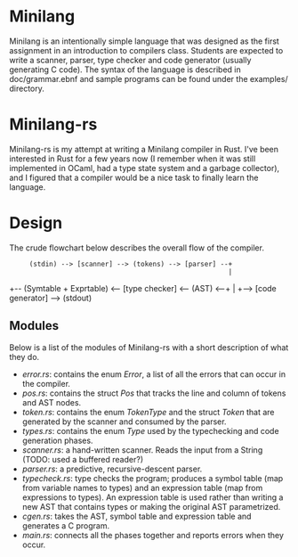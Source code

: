 Minilang
========

Minilang is an intentionally simple language that was designed as the
first assignment in an introduction to compilers class.  Students are
expected to write a scanner, parser, type checker and code generator
(usually generating C code).  The syntax of the language is described
in doc/grammar.ebnf and sample programs can be found under the
examples/ directory.

Minilang-rs
===========

Minilang-rs is my attempt at writing a Minilang compiler in Rust.
I've been interested in Rust for a few years now (I remember when it
was still implemented in OCaml, had a type state system and a garbage
collector), and I figured that a compiler would be a nice task to
finally learn the language.

Design
======

The crude flowchart below describes the overall flow of the compiler.


         (stdin) --> [scanner] --> (tokens) --> [parser] --+
                                                           |
+-- (Symtable + Exprtable) <-- [type checker] <-- (AST) <--+
|
+--> [code generator] --> (stdout)

Modules
-------

Below is a list of the modules of Minilang-rs with a short description
of what they do.

- *error.rs*: contains the enum *Error*, a list of all the errors that
  can occur in the compiler.
- *pos.rs*: contains the struct *Pos* that tracks the line and column of
  tokens and AST nodes.
- *token.rs*: contains the enum *TokenType* and the struct *Token* that
  are generated by the scanner and consumed by the parser.
- *types.rs*: contains the enum *Type* used by the typechecking and code
  generation phases.
- *scanner.rs*: a hand-written scanner.  Reads the input from a String
  (TODO: used a buffered reader?)
- *parser.rs*: a predictive, recursive-descent parser.
- *typecheck.rs*: type checks the program; produces a symbol table
  (map from variable names to types) and an expression table (map from
  expressions to types).  An expression table is used rather than
  writing a new AST that contains types or making the original AST
  parametrized.
- *cgen.rs*: takes the AST, symbol table and expression table and
  generates a C program.
- *main.rs*: connects all the phases together and reports errors when
  they occur.
